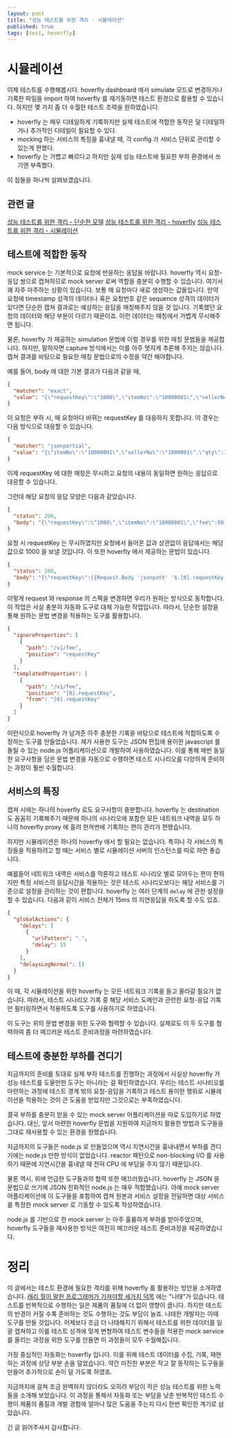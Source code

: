 ```yaml
---
layout: post
title: "성능 테스트를 위한 격리 - 시뮬레이션"
published: true
tags: [test, hoverfly]
---
```


# 시뮬레이션

이제 테스트를 수행해봅시다. hoverfly dashboard 에서 simulate 모드로 변경하거나 기록한 파일을 import 하여 hoverfly 를 재기동하면 테스트 환경으로 활용할 수 있습니다.
하지만 몇 가지 좀 더 수월한 테스트 조력을 원하였습니다.

<!-- more -->

- hoverfly 는 매우 디테일하게 기록하지만 실제 테스트에 적합한 동작은 덜 디테일하거나 추가적인 디테일이 필요할 수 있다.
- mocking 하는 서비스의 특징을 흉내낼 때, 각 config 가 서비스 단위로 관리할 수 있는게 편했다.
- hoverfly 는 가볍고 빠르다고 하지만 실제 성능 테스트에 필요한 부하 환경에서 쓰기엔 부족했다.

이 점들을 하나씩 살펴보겠습니다.

## 관련 글
[성능 테스트를 위한 격리 - 단순한 모델](/25)
[성능 테스트를 위한 격리 - hoverfly](/26)
[성능 테스트를 위한 격리 - 시뮬레이션](/27)

## 테스트에 적합한 동작

mock service 는 기본적으로 요청에 반응하는 응답을 바랍니다. hoverfly 역시 요청-응답 쌍으로 캡쳐하므로 mock server 로써 역할을 충분히 수행할 수 있습니다.
여기서 꽤 자주 마주하는 상황이 있습니다. 보통 매 요청마다 새로 생성하는 값들입니다.
만약 요청에 timestamp 성격의 데이터나 혹은 요청번호 같은 sequence 성격의 데이터가 있다면 단순한 캡쳐 결과로는 예상하는 응답을 매칭해주지 않을 것 입니다.
기록했던 요청의 데이터와 해당 부분이 다르기 때문이죠. 이런 데이터는 매칭에서 가볍게 무시해주면 됩니다.

물론, hoverfly 가 제공하는 simulation 문법에 이럴 경우를 위한 매칭 문법들을 제공합니다. 하지만, 말하자면 capture 방식에서는 이를 아주 멋지게 추론해 주지는 않습니다.
캡쳐 결과를 바탕으로 필요한 매칭 문법으로의 수정을 약간 해야합니다.

예를 들어, body 에 대한 기본 결과가 다음과 같을 때,

```json
{
  "matcher": "exact",
  "value": "{\"requestKey\":\"1000\",\"itemNo\":\"10000001\",\"sellerNo\":\"1000001\",\"qty\":1,\"price\":10000}"
}
```

이 요청은 부하 시, 매 요청마다 바뀌는 requestKey 를 대응하지 못합니다. 이 경우는 다음 방식으로 대응할 수 있습니다.

```json
{
  "matcher": "jsonpartial",
  "value": "{\"itemNo\":\"10000001\",\"sellerNo\":\"1000001\",\"qty\":1,\"price\":10000}"
}
```

이제 requestKey 에 대한 매칭은 무시하고 요청의 내용이 동일하면 원하는 응답으로 대응할 수 있습니다.

그런데 해당 요청의 응답 모양은 다음과 같았습니다.

```json
{
  "status": 200,
  "body": "{\"requestKey\":\"1000\",\"itemNo\":\"10000001\",\"fee\":50}"
}
```

요청 시 requestKey 는 무시하였지만 요청에서 들어온 값과 상관없이 응답에서는 해당 값으로 1000 을 보낼 것입니다. 이 또한 hoverfly 에서 제공하는 문법이 있습니다.

```json
{
  "status": 200,
  "body": "{\"requestKey\":{{Request.Body 'jsonpath' '$.[0].requestKey'}},\"itemNo\":\"10000001\",\"fee\":50}"
}
```

이렇게 request 와 response 의 스펙을 변경하면 우리가 원하는 방식으로 동작합니다.
이 작업은 사실 충분히 자동화 도구로 대체 가능한 작업입니다. 따라서, 단순한 설정을 통해 원하는 문법 변경을 적용하는 도구를 활용합니다.

```json
{
  "ignoreProperties": [
    {
      "path": "/v1/fee",
      "position": "requestKey"
    }
  ],
  "templatedProperties": [
    {
      "path": "/v1/fee",
      "position": "[0].requestKey",
      "from": "[0].requestKey"
    }
  ]
}
```

이런식으로 hoverfly 가 남겨준 아주 충분한 기록을 바탕으로 테스트에 적합하도록 수정하는 도구를 만들었습니다.
제가 사용한 도구는 JSON 편집에 용이한 javascript 를 돌릴 수 있는 node.js 어플리케이션으로 개발하여 사용하였습니다.
이를 통해 매번 동일한 요구사항을 담은 문법 변경을 자동으로 수행하면 테스트 시나리오를 다양하게 준비하는 과정이 훨씬 수월합니다.

## 서비스의 특징

캡쳐 시에는 하나의 hoverfly 로도 요구사항이 충분합니다.
hoverfly 는 destination 도 꼼꼼히 기록해주기 때문에 하나의 시나리오에 포함한 모든 네트워크 내역을 모두 하나의 hoverfly proxy 에 흘려 한꺼번에 기록하는 편이 관리가 편했습니다.

하지만 시뮬레이션은 하나의 hoverfly 에서 할 필요는 없습니다. 특히나 각 서비스의 특징들을 적용하려고 할 때는 서비스 별로 시뮬레이션 서버의 인스턴스를 따로 하면 좋습니다.

예를들어 네트워크 내역은 서비스를 막론하고 테스트 시나리오 별로 모아두는 편이 편하지만 특정 서비스의 응답시간을 적용하는 것은 테스트 시나리오보다는 해당 서비스를 기준으로 설정을 관리하는 것이 편합니다.
hoverfly 는 여러 단계의 `delay` 에 관한 설정을 할 수 있습니다. 다음과 같이 서비스 전체가 15ms 의 지연응답을 하도록 할 수도 있죠.

```json
{
  "globalActions": {
    "delays": [
      {
        "urlPattern": ".",
        "delay": 15
      }
    ],
    "delaysLogNormal": []
  }
}
```

이 때, 각 시뮬레이션을 위한 hoverfly 는 모든 네트워크 기록을 들고 올라갈 필요가 없습니다.
따라서, 테스트 시나리오 기록 중 해당 서비스 도메인과 관련한 요청-응답 기록만 필터링하면서 적용하도록 도구를 사용하기로 하였습니다.

이 도구는 위의 문법 변경을 위한 도구와 협력할 수 있습니다. 실제로도 이 두 도구를 협력하여 좀 더 매끄러운 테스트 준비과정을 마련하였습니다.

## 테스트에 충분한 부하를 견디기

지금까지의 준비를 토대로 실제 부하 테스트를 진행하는 과정에서 사실상 hoverfly 가 성능 테스트를 도울만한 도구는 아니라는 걸 확인하였습니다.
우리는 테스트 시나리오를 마련하는 과정에 테스트 경계 밖의 요청-응답을 기록하고 테스트 용이한 행위로 시뮬레이션을 적용하는 것이 큰 도움을 받았지만 그것으로는 부족하였습니다.

결국 부하를 충분히 받을 수 있는 mock server 어플리케이션을 따로 도입하기로 하였습니다.
대신, 앞서 마련한 hoverfly 문법을 지원하여 지금까지 활용한 방법과 도구들을 그대로 재사용할 수 있는 환경을 원했습니다.

지금까지의 도구들은 node.js 로 만들었으며 역시 지연시간을 흉내내면서 부하를 견디기에는 node.js 만한 방식이 없었습니다.
reactor 패턴으로 non-blocking I/O 를 사용하기 때문에 지연시간을 흉내낼 때 전혀 CPU 에 부담을 주지 않기 때문입니다.

물론 역시, 위에 언급한 도구들과의 협력 또한 매끄러웠습니다. hoverfly 는 JSON 을 문법으로 쓰기에 JSON 친화적인 node.js 는 매우 적합했습니다.
아예 mock server 어플리케이션에 이 도구들을 포함하여 캡쳐 원본과 서비스 설정을 전달하면 대상 서비스를 특정한 mock server 로 기동할 수 있도록 작성하였습니다.

node.js 를 기반으로 한 mock server 는 아주 훌륭하게 부하를 받아주었으며, hoverfly 도구들을 재사용한 방식은 여전히 매끄러운 테스트 준비과정을 제공하였습니다.

# 정리

이 글에서는 테스트 환경에 필요한 격리를 위해 hoverfly 를 활용하는 방안을 소개하였습니다.
[래리 월이 말한 프로그래머가 가져야할 세가지 덕목](https://www.mimul.com/blog/three-great-virtues-of-a-programmer/) 에는 "나태"가 있습니다.
테스트를 반복적으로 수행하는 일은 제품의 품질에 더 없이 영향이 큽니다. 하지만 테스트의 반경이 커질 수록 준비하는 것도 수행하는 것도 부담이 늘죠.
나태한 개발자는 이때 도구를 만들 것입니다. 어제보다 조금 더 나태해지기 위해서 테스트를 위한 데이터를 일괄 캡쳐하고 이를 테스트 성격에 맞게 변형하여 테스트 변수들을 적용한 mock service 를 올리는 과정을 위한 도구를 만들면 이 과정들이 모두 수월해집니다.

가장 중심적인 자동화는 hoverfly 입니다. 이를 위해 테스트 데이터를 수집, 기록, 재현하는 과정에 상당 부분 손을 덜었습니다.
약간 미진한 부분은 작고 잘 동작하는 도구들을 만들어 추가적으로 손이 덜 가도록 하였죠.

지금까지에 걸쳐 조금 완벽하지 않더라도 오히려 부담이 적은 성능 테스트를 위한 노력들을 소개해 보았습니다.
이 과정을 통해서 자동화 또는 부담을 낮춘 반복적인 테스트 수행이 제품의 품질과 개발 경험에 얼마나 많은 도움을 주는지 다시 한번 확인한 계기로 삼았습니다.

긴 글 읽어주셔서 감사합니다.
